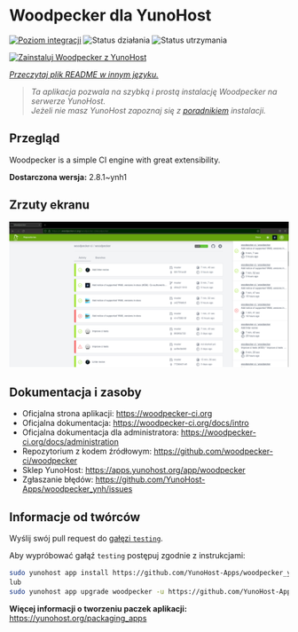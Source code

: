<!--
To README zostało automatycznie wygenerowane przez <https://github.com/YunoHost/apps/tree/master/tools/readme_generator>
Nie powinno być ono edytowane ręcznie.
-->

# Woodpecker dla YunoHost

[![Poziom integracji](https://apps.yunohost.org/badge/integration/woodpecker)](https://ci-apps.yunohost.org/ci/apps/woodpecker/)
![Status działania](https://apps.yunohost.org/badge/state/woodpecker)
![Status utrzymania](https://apps.yunohost.org/badge/maintained/woodpecker)

[![Zainstaluj Woodpecker z YunoHost](https://install-app.yunohost.org/install-with-yunohost.svg)](https://install-app.yunohost.org/?app=woodpecker)

*[Przeczytaj plik README w innym języku.](./ALL_README.md)*

> *Ta aplikacja pozwala na szybką i prostą instalację Woodpecker na serwerze YunoHost.*  
> *Jeżeli nie masz YunoHost zapoznaj się z [poradnikiem](https://yunohost.org/install) instalacji.*

## Przegląd

Woodpecker is a simple CI engine with great extensibility.


**Dostarczona wersja:** 2.8.1~ynh1

## Zrzuty ekranu

![Zrzut ekranu z Woodpecker](./doc/screenshots/woodpecker.png)

## Dokumentacja i zasoby

- Oficjalna strona aplikacji: <https://woodpecker-ci.org>
- Oficjalna dokumentacja: <https://woodpecker-ci.org/docs/intro>
- Oficjalna dokumentacja dla administratora: <https://woodpecker-ci.org/docs/administration>
- Repozytorium z kodem źródłowym: <https://github.com/woodpecker-ci/woodpecker>
- Sklep YunoHost: <https://apps.yunohost.org/app/woodpecker>
- Zgłaszanie błędów: <https://github.com/YunoHost-Apps/woodpecker_ynh/issues>

## Informacje od twórców

Wyślij swój pull request do [gałęzi `testing`](https://github.com/YunoHost-Apps/woodpecker_ynh/tree/testing).

Aby wypróbować gałąź `testing` postępuj zgodnie z instrukcjami:

```bash
sudo yunohost app install https://github.com/YunoHost-Apps/woodpecker_ynh/tree/testing --debug
lub
sudo yunohost app upgrade woodpecker -u https://github.com/YunoHost-Apps/woodpecker_ynh/tree/testing --debug
```

**Więcej informacji o tworzeniu paczek aplikacji:** <https://yunohost.org/packaging_apps>
